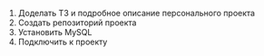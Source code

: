 1. Доделать ТЗ и подробное описание персонального проекта
2. Создать репозиторий проекта
3. Установить MySQL 
4. Подключить к проекту